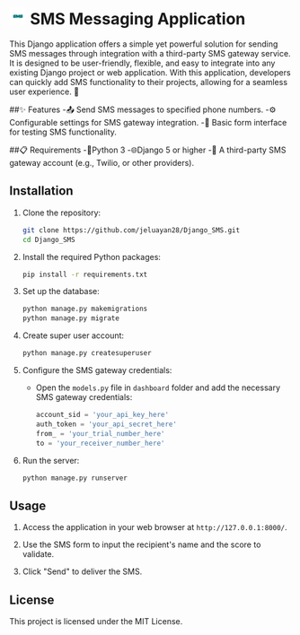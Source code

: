 
# <img src="assets/462568131_2039142093181882_1441174839537607123_n.png" alt="SMS Icon" width="30" height="30"> SMS Messaging Application

This Django application offers a simple yet powerful solution for sending SMS messages through integration with a third-party SMS gateway service. It is designed to be user-friendly, flexible, and easy to integrate into any existing Django project or web application. With this application, developers can quickly add SMS functionality to their projects, allowing for a seamless user experience. 🚀

##✨ Features
-📤 Send SMS messages to specified phone numbers.
-⚙️ Configurable settings for SMS gateway integration.
-🧪 Basic form interface for testing SMS functionality.

##📋 Requirements
-🐍Python 3
-🌐Django 5 or higher
-📡 A third-party SMS gateway account (e.g., Twilio, or other providers).

## Installation

1. Clone the repository:
   ```bash
   git clone https://github.com/jeluayan28/Django_SMS.git
   cd Django_SMS
   ```
2. Install the required Python packages:
   ```bash
   pip install -r requirements.txt
   ```

3. Set up the database:
   ```bash
   python manage.py makemigrations
   python manage.py migrate
   ```
4. Create super user account:
   ```bash
   python manage.py createsuperuser
   ```

5. Configure the SMS gateway credentials:
   - Open the `models.py` file in `dashboard` folder and add the necessary SMS gateway credentials:
     ```python
     account_sid = 'your_api_key_here'
     auth_token = 'your_api_secret_here'
     from_ = 'your_trial_number_here'
     to = 'your_receiver_number_here'
     ```

6. Run the server:
   ```bash
   python manage.py runserver
   ```

## Usage

1. Access the application in your web browser at `http://127.0.0.1:8000/`.

2. Use the SMS form to input the recipient's name and the score to validate.

3. Click "Send" to deliver the SMS.

## License
This project is licensed under the MIT License.
